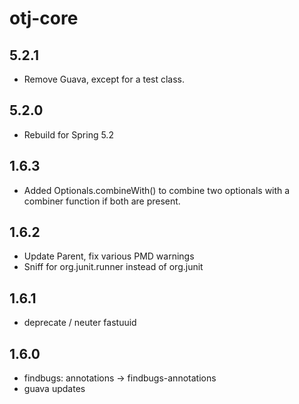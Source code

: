 otj-core
========

5.2.1
-----
* Remove Guava, except for a test class.

5.2.0
-----
* Rebuild for Spring 5.2


1.6.3
-----
* Added Optionals.combineWith() to combine two optionals with a combiner function if both are present.

1.6.2
-----
* Update Parent, fix various PMD warnings
* Sniff for org.junit.runner instead of org.junit

1.6.1
-----
* deprecate / neuter fastuuid

1.6.0
-----

* findbugs: annotations -> findbugs-annotations
* guava updates

